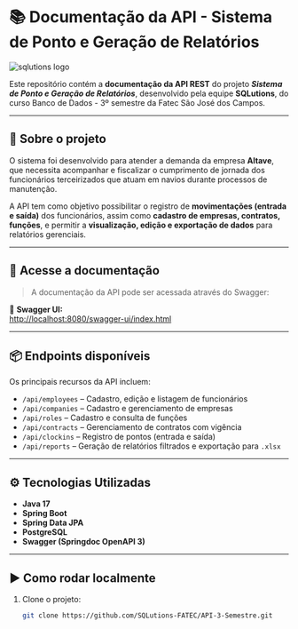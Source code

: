 # 📚 Documentação da API - Sistema de Ponto e Geração de Relatórios

![sqlutions logo](https://github.com/user-attachments/assets/4884e8b3-b59a-45ba-ad13-13faa8d4d9b3)

Este repositório contém a **documentação da API REST** do projeto _**Sistema de Ponto e Geração de Relatórios**_, desenvolvido pela equipe **SQLutions**, do curso Banco de Dados - 3º semestre da Fatec São José dos Campos.

---

## 📌 Sobre o projeto

O sistema foi desenvolvido para atender a demanda da empresa **Altave**, que necessita acompanhar e fiscalizar o cumprimento de jornada dos funcionários terceirizados que atuam em navios durante processos de manutenção.

A API tem como objetivo possibilitar o registro de **movimentações (entrada e saída)** dos funcionários, assim como **cadastro de empresas, contratos, funções**, e permitir a **visualização, edição e exportação de dados** para relatórios gerenciais.

---

## 🔗 Acesse a documentação

> A documentação da API pode ser acessada através do Swagger:

📎 **Swagger UI:**  
[http://localhost:8080/swagger-ui/index.html](http://localhost:8080/swagger-ui/index.html)

---

## 📦 Endpoints disponíveis

Os principais recursos da API incluem:

- `/api/employees` – Cadastro, edição e listagem de funcionários
- `/api/companies` – Cadastro e gerenciamento de empresas
- `/api/roles` – Cadastro e consulta de funções
- `/api/contracts` – Gerenciamento de contratos com vigência
- `/api/clockins` – Registro de pontos (entrada e saída)
- `/api/reports` – Geração de relatórios filtrados e exportação para `.xlsx`

---

## ⚙️ Tecnologias Utilizadas

- **Java 17**
- **Spring Boot**
- **Spring Data JPA**
- **PostgreSQL**
- **Swagger (Springdoc OpenAPI 3)**

---

## ▶️ Como rodar localmente

1. Clone o projeto:
   ```bash
   git clone https://github.com/SQLutions-FATEC/API-3-Semestre.git
